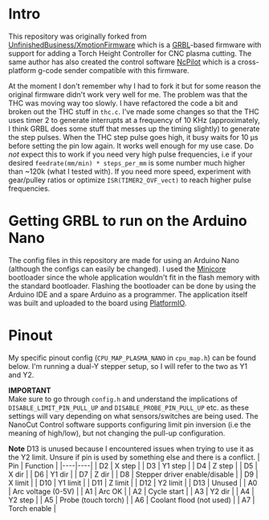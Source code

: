 # Intro
This repository was originally forked from [UnfinishedBusiness/XmotionFirmware](https://github.com/UnfinishedBusiness/XmotionFirmware) which is a [GRBL](https://github.com/grbl/grbl)-based firmware with support for adding a Torch Height Controller for CNC plasma cutting. The same author has also created the control software [NcPilot](https://github.com/UnfinishedBusiness/ncPilot) which is a cross-platform g-code sender compatible with this firmware.

At the moment I don't remember why I had to fork it but for some reason the original firmware didn't work very well for me. The problem was that the THC was moving way too slowly. I have refactored the code a bit and broken out the THC stuff in `thc.c`. I've made some changes so that the THC uses timer 2 to generate interrupts at a frequency of 10 KHz (approximately, I think GRBL does some stuff that messes up the timing slightly) to generate the step pulses. When the THC step pulse goes high, it busy waits for 10 &mu;s before setting the pin low again. It works well enough for my use case. Do _not_ expect this to work if you need very high pulse frequencies, i.e if your desired `feedrate(mm/min) * steps_per_mm` is some number much higher than ~120k (what I tested with). If you need more speed, experiment with gear/pulley ratios or optimize `ISR(TIMER2_OVF_vect)` to reach higher pulse frequencies.

# Getting GRBL to run on the Arduino Nano
The config files in this repository are made for using an Arduino Nano (although the configs can easily be changed). I used the [Minicore](https://github.com/MCUdude/MiniCore) bootloader since the whole application wouldn't fit in the flash memory with the standard bootloader. Flashing the bootloader can be done by using the Arduino IDE and a spare Arduino as a programmer. The application itself was built and uploaded to the board using [PlatformIO](https://platformio.org/).

# Pinout
My specific pinout config (`CPU_MAP_PLASMA_NANO` in `cpu_map.h`) can be found below. I'm running a dual-Y stepper setup, so I will refer to the two as Y1 and Y2. 

**IMPORTANT**\
Make sure to go through `config.h` and understand the implications of `DISABLE_LIMIT_PIN_PULL_UP` and `DISABLE_PROBE_PIN_PULL_UP` etc. as these settings will vary depending on what sensors/switches are being used. The NanoCut Control software supports configuring limit pin inversion (i.e the meaning of high/low), but not changing the pull-up configuration. 

**Note** D13 is unused because I encountered issues when trying to use it as the Y2 limit. Unsure if pin is used by something else and there is a conflict.
| Pin | Function |
|----|----|
| D2 | X step |
| D3 | Y1 step |
| D4 | Z step |
| D5 | X dir |
| D6 | Y1 dir |
| D7 | Z dir |
| D8 | Stepper driver enable/disable |
| D9 | X limit |
| D10 | Y1 limit |
| D11 | Z limit |
| D12 | Y2 limit |
| D13 | Unused |
| A0 | Arc voltage (0-5V) |
| A1 | Arc OK |
| A2 | Cycle start |
| A3 | Y2 dir |
| A4 | Y2 step |
| A5 | Probe (touch torch) |
| A6 | Coolant flood (not used) |
| A7 | Torch enable |
